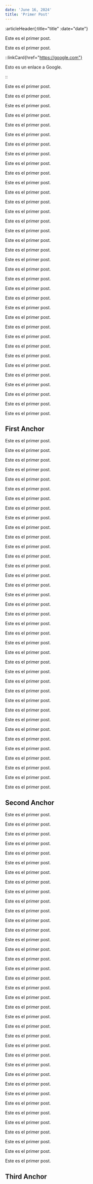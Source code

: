 ```yaml
---
date: 'June 16, 2024'
title: 'Primer Post'
---
```


:articleHeader{:title="title" :date="date"}

Este es el primer post.

Este es el primer post.

::linkCard{href="https://google.com"}

Esto es un enlace a Google.

::

Este es el primer post.

Este es el primer post.

Este es el primer post.

Este es el primer post.

Este es el primer post.

Este es el primer post.

Este es el primer post.

Este es el primer post.

Este es el primer post.

Este es el primer post.

Este es el primer post.

Este es el primer post.

Este es el primer post.

Este es el primer post.

Este es el primer post.

Este es el primer post.

Este es el primer post.

Este es el primer post.

Este es el primer post.

Este es el primer post.

Este es el primer post.

Este es el primer post.

Este es el primer post.

Este es el primer post.

Este es el primer post.

Este es el primer post.

Este es el primer post.

Este es el primer post.

Este es el primer post.

Este es el primer post.

Este es el primer post.

Este es el primer post.

Este es el primer post.

Este es el primer post.

Este es el primer post.

## First Anchor

Este es el primer post.

Este es el primer post.

Este es el primer post.

Este es el primer post.

Este es el primer post.

Este es el primer post.

Este es el primer post.

Este es el primer post.

Este es el primer post.

Este es el primer post.

Este es el primer post.

Este es el primer post.

Este es el primer post.

Este es el primer post.

Este es el primer post.

Este es el primer post.

Este es el primer post.

Este es el primer post.

Este es el primer post.

Este es el primer post.

Este es el primer post.

Este es el primer post.

Este es el primer post.

Este es el primer post.

Este es el primer post.

Este es el primer post.

Este es el primer post.

Este es el primer post.

Este es el primer post.

Este es el primer post.

Este es el primer post.

Este es el primer post.

Este es el primer post.

Este es el primer post.

Este es el primer post.

Este es el primer post.

Este es el primer post.

## Second Anchor

Este es el primer post.

Este es el primer post.

Este es el primer post.

Este es el primer post.

Este es el primer post.

Este es el primer post.

Este es el primer post.

Este es el primer post.

Este es el primer post.

Este es el primer post.

Este es el primer post.

Este es el primer post.

Este es el primer post.

Este es el primer post.

Este es el primer post.

Este es el primer post.

Este es el primer post.

Este es el primer post.

Este es el primer post.

Este es el primer post.

Este es el primer post.

Este es el primer post.

Este es el primer post.

Este es el primer post.

Este es el primer post.

Este es el primer post.

Este es el primer post.

Este es el primer post.

Este es el primer post.

Este es el primer post.

Este es el primer post.

Este es el primer post.

Este es el primer post.

Este es el primer post.

Este es el primer post.

Este es el primer post.

Este es el primer post.

## Third Anchor
